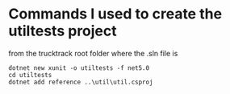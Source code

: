 Commands I used to create the utiltests project
==================================================

from the trucktrack root folder where the .sln file is

```shell
dotnet new xunit -o utiltests -f net5.0 
cd utiltests
dotnet add reference ..\util\util.csproj

```
